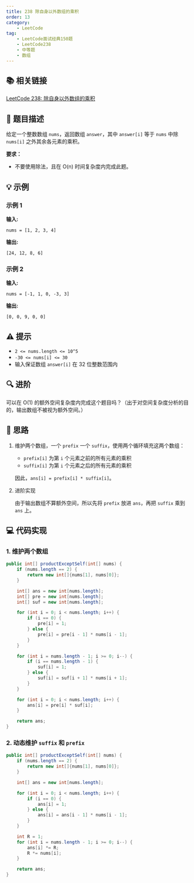 ```yaml
---
title: 238 除自身以外数组的乘积
order: 13
category:
    - LeetCode
tag:
    - LeetCode面试经典150题
    - LeetCode238
    - 中等题
    - 数组
---
```


## 📚 相关链接

[LeetCode 238: 除自身以外数组的乘积](https://leetcode.cn/problems/product-of-array-except-self/description/?envType=study-plan-v2&envId=top-interview-150)

## 📝 题目描述

给定一个整数数组 `nums`，返回数组 `answer`，其中 `answer[i]` 等于 `nums` 中除 `nums[i]` 之外其余各元素的乘积。

**要求：**  
- 不要使用除法，且在 O(n) 时间复杂度内完成此题。

## 💡 示例

### 示例 1
**输入:**  
```plaintext
nums = [1, 2, 3, 4]
```
**输出:**  
```plaintext
[24, 12, 8, 6]
```

### 示例 2
**输入:**  
```plaintext
nums = [-1, 1, 0, -3, 3]
```
**输出:**  
```plaintext
[0, 0, 9, 0, 0]
```

## ⚠️ 提示
- `2 <= nums.length <= 10^5`
- `-30 <= nums[i] <= 30`
- 输入保证数组 `answer[i]` 在 32 位整数范围内

## 🔍 进阶
可以在 O(1) 的额外空间复杂度内完成这个题目吗？（出于对空间复杂度分析的目的，输出数组不被视为额外空间。）

## 💭 思路

1. 维护两个数组，一个 `prefix` 一个 `suffix`，使用两个循环填充这两个数组：

   - `prefix[i]` 为第 `i` 个元素之前的所有元素的乘积
   - `suffix[i]` 为第 `i` 个元素之后的所有元素的乘积

   因此，`ans[i] = prefix[i] * suffix[i]`。

2. 进阶实现

   由于输出数组不算额外空间，所以先将 `prefix` 放进 `ans`，再把 `suffix` 乘到 `ans` 上。

## 💻 代码实现

### 1. 维护两个数组

```java
public int[] productExceptSelf(int[] nums) {
    if (nums.length == 2) {
        return new int[]{nums[1], nums[0]};
    }

    int[] ans = new int[nums.length];
    int[] pre = new int[nums.length];
    int[] suf = new int[nums.length];

    for (int i = 0; i < nums.length; i++) {
        if (i == 0) {
            pre[i] = 1;
        } else {
            pre[i] = pre[i - 1] * nums[i - 1];
        }
    }

    for (int i = nums.length - 1; i >= 0; i--) {
        if (i == nums.length - 1) {
            suf[i] = 1;
        } else {
            suf[i] = suf[i + 1] * nums[i + 1];
        }
    }

    for (int i = 0; i < nums.length; i++) {
        ans[i] = pre[i] * suf[i];
    }

    return ans;
}
```

### 2. 动态维护 `suffix` 和 `prefix`

```java
public int[] productExceptSelf(int[] nums) {
    if (nums.length == 2) {
        return new int[]{nums[1], nums[0]};
    }

    int[] ans = new int[nums.length];

    for (int i = 0; i < nums.length; i++) {
        if (i == 0) {
            ans[i] = 1;
        } else {
            ans[i] = ans[i - 1] * nums[i - 1];
        }
    }

    int R = 1;
    for (int i = nums.length - 1; i >= 0; i--) {
        ans[i] *= R;
        R *= nums[i];
    }

    return ans;
}
```